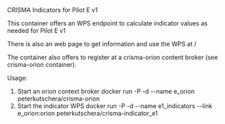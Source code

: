 CRISMA Indicators for Pilot E v1

This container offers an WPS endpoint to calculate indicator values as needed for Pilot E v1

There is also an web page to get information and use the WPS at /

The container also offers to register at a crisma-orion content broker (see crisma-orion container).


Usage: 
1. Start an orion context broker
   docker run -P -d --name e_orion peterkutschera/crisma-orion
2. Start the indicator WPS
   docker run -P -d --name e1_indicators --link e_orion:orion peterkutschera/crisma-indicator_e1

